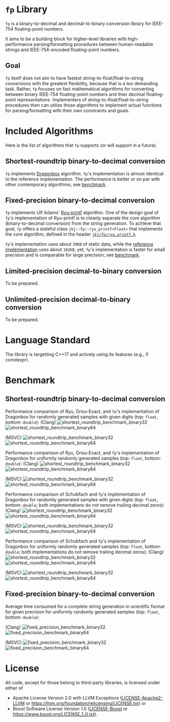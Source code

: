 # `fp` Library
`fp` is a binary-to-decimal and decimal-to-binary conversion library for IEEE-754 floating-point numbers.

It aims to be a building block for higher-level libraries with high-performance parsing/formatting procedures between human-readable strings and IEEE-754-encoded floating-point numbers.

## Goal
`fp` itself does not aim to have fastest string-to-float/float-to-string conversions with the greatest flexibility, because that is a too demanding task. Rather, `fp` focuses on fast mathematical algorithms for converting between binary IEEE-754 floating-point numbers and thier decimal floating-point representations. Implementers of string-to-float/float-to-string procedures then can utilize those algorithms to implement actual functions for parsing/formatting with their own constraints and goals.

# Included Algorithms
Here is the list of algorithms that `fp` supports (or will support in a future).

## Shortest-roundtrip binary-to-decimal conversion
`fp` implements [Dragonbox](https://github.com/jk-jeon/dragonbox) algorithm. `fp`'s implementation is almost identical to the reference implementation. The performance is better or on par with other contemporary algorithms; see [benchmark](https://github.com/jk-jeon/fp#benchmark).

## Fixed-precision binary-to-decimal conversion
`fp` implements Ulf Adams' [Ryu-printf](https://dl.acm.org/doi/pdf/10.1145/3360595) algorithm. One of the design goal of `fp`'s implementation of Ryu-printf is to cleanly separate the core algorithm (binary-to-decimal conversion) from the string generation. To achieve that goal, `fp` offers a stateful class `jkj::fp::ryu_printf<Float>` that implements the core algorithm, defined in the header [`jkj/fp/ryu_printf.h`](include/jkj/fp/ryu_printf.h).

`fp`'s implementation uses about `39KB` of static data, while the [reference implementation](https://github.com/ulfjack/ryu) uses about `102KB`, yet, `fp`'s implementation is faster for small precision and is comparable for large precision; see [benchmark](https://github.com/jk-jeon/fp#benchmark).

## Limited-precision decimal-to-binary conversion
To be prepared.

## Unlimited-precision decimal-to-binary conversion
To be prepared.

# Language Standard
The library is targetting C++17 and actively using its features (e.g., if constexpr).

# Benchmark

## Shortest-roundtrip binary-to-decimal conversion
Performance comparison of Ryu, Grisu-Exact, and `fp`'s implementation of Dragonbox for randomly generated samples with given digits (top: `float`, bottom: `double`):
(Clang)
![shortest_roundtrip_benchmark_binary32](subproject/benchmark/results/shortest_roundtrip_digits_benchmark_binary32_clang.png)
![shortest_roundtrip_benchmark_binary64](subproject/benchmark/results/shortest_roundtrip_digits_benchmark_binary64_clang.png)

(MSVC)
![shortest_roundtrip_benchmark_binary32](subproject/benchmark/results/shortest_roundtrip_digits_benchmark_binary32_msvc.png)
![shortest_roundtrip_benchmark_binary64](subproject/benchmark/results/shortest_roundtrip_digits_benchmark_binary64_msvc.png)

Performance comparison of Ryu, Grisu-Exact, and `fp`'s implementation of Dragonbox for uniformly randomly generated samples (top: `float`, bottom: `double`):
(Clang)
![shortest_roundtrip_benchmark_binary32](subproject/benchmark/results/shortest_roundtrip_uniform_benchmark_binary32_clang.png)
![shortest_roundtrip_benchmark_binary64](subproject/benchmark/results/shortest_roundtrip_uniform_benchmark_binary64_clang.png)

(MSVC)
![shortest_roundtrip_benchmark_binary32](subproject/benchmark/results/shortest_roundtrip_uniform_benchmark_binary32_msvc.png)
![shortest_roundtrip_benchmark_binary64](subproject/benchmark/results/shortest_roundtrip_uniform_benchmark_binary64_msvc.png)

Performance comparison of Schubfach and `fp`'s implementation of Dragonbox for randomly generated samples with given digits (top: `float`, bottom: `double`; both implementations do not remove trailing decimal zeros):
(Clang)
![shortest_roundtrip_benchmark_binary32](subproject/benchmark/results/shortest_roundtrip_digits_benchmark_ntzr_binary32_clang.png)
![shortest_roundtrip_benchmark_binary64](subproject/benchmark/results/shortest_roundtrip_digits_benchmark_ntzr_binary64_clang.png)

(MSVC)
![shortest_roundtrip_benchmark_binary32](subproject/benchmark/results/shortest_roundtrip_digits_benchmark_ntzr_binary32_msvc.png)
![shortest_roundtrip_benchmark_binary64](subproject/benchmark/results/shortest_roundtrip_digits_benchmark_ntzr_binary64_msvc.png)

Performance comparison of Schubfach and `fp`'s implementation of Dragonbox for uniformly randomly generated samples (top: `float`, bottom: `double`; both implementations do not remove trailing decimal zeros):
(Clang)
![shortest_roundtrip_benchmark_binary32](subproject/benchmark/results/shortest_roundtrip_uniform_benchmark_ntzr_binary32_clang.png)
![shortest_roundtrip_benchmark_binary64](subproject/benchmark/results/shortest_roundtrip_uniform_benchmark_ntzr_binary64_clang.png)

(MSVC)
![shortest_roundtrip_benchmark_binary32](subproject/benchmark/results/shortest_roundtrip_uniform_benchmark_ntzr_binary32_msvc.png)
![shortest_roundtrip_benchmark_binary64](subproject/benchmark/results/shortest_roundtrip_uniform_benchmark_ntzr_binary64_msvc.png)


## Fixed-precision binary-to-decimal conversion
Average time consumed for a complete string generation in scientific format for given precision for uniformly randomly generated samples (top: `float`, bottom: `double`):

(Clang)
![fixed_precision_benchmark_binary32](subproject/benchmark/results/fixed_precision_benchmark_binary32_clang.png)
![fixed_precision_benchmark_binary64](subproject/benchmark/results/fixed_precision_benchmark_binary64_clang.png)

(MSVC)
![fixed_precision_benchmark_binary32](subproject/benchmark/results/fixed_precision_benchmark_binary32_msvc.png)
![fixed_precision_benchmark_binary64](subproject/benchmark/results/fixed_precision_benchmark_binary64_msvc.png)

# License
All code, except for those belong to third-party libraries, is licensed under either of

 * Apache License Version 2.0 with LLVM Exceptions ([LICENSE-Apache2-LLVM](LICENSE-Apache2-LLVM) or https://llvm.org/foundation/relicensing/LICENSE.txt) or
 * Boost Software License Version 1.0 ([LICENSE-Boost](LICENSE-Boost) or https://www.boost.org/LICENSE_1_0.txt).
